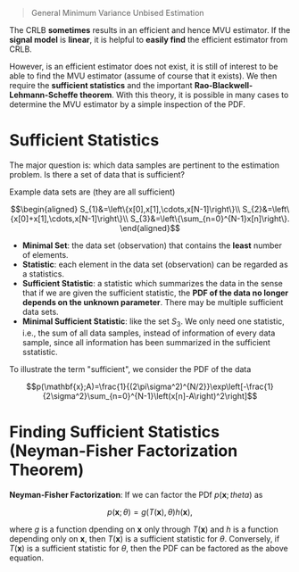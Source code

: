> General Minimum Variance Unbised Estimation

The CRLB **sometimes** results in an efficient and hence MVU estimator. If the **signal model** is **linear**, it is helpful to **easily find** the efficient estimator from CRLB.

However, is an efficient estimator does not exist, it is still of interest to be able to find the MVU estimator (assume of course that it exists). We then require the **sufficient statistics** and the important **Rao-Blackwell-Lehmann-Scheffe theorem**. With this theory, it is possible in many cases to determine the MVU estimator by a simple inspection of the PDF.

# Sufficient Statistics

The major question is: which data samples are pertinent to the estimation problem. Is there a set of data that is sufficient?

Example data sets are (they are all sufficient)

$$\begin{aligned}
    S_{1}&=\left\{x[0],x[1],\cdots,x[N-1]\right\}\\
    S_{2}&=\left\{x[0]+x[1],\cdots,x[N-1]\right\}\\
    S_{3}&=\left\{\sum_{n=0}^{N-1}x[n]\right\}.
\end{aligned}$$

- **Minimal Set**: the data set (observation) that contains the **least** number of elements.
- **Statistic**: each element in the data set (observation) can be regarded as a statistics.
- **Sufficient Statistic**: a statistic which summarizes the data in the sense that if we are given the sufficient statistic, the **PDF of the data no longer depends on the unknown parameter**. There may be multiple sufficient data sets.
- **Minimal Sufficient Statistic**: like the set $S_3$. We only need one statistic, i.e., the sum of all data samples, instead of information of every data sample, since all information has been summarized in the sufficient sstatistic.

To illustrate the term "sufficient", we consider the PDF of the data

$$p(\mathbf{x};A)=\frac{1}{(2\pi\sigma^2)^{N/2}}\exp\left[-\frac{1}{2\sigma^2}\sum_{n=0}^{N-1}\left(x[n]-A\right)^2\right]$$

# Finding Sufficient Statistics (Neyman-Fisher Factorization Theorem)

**Neyman-Fisher Factorization**: If we can factor the PDf $p(\mathbf{x};theta)$ as

$$p(\mathbf{x};\theta)=g\left(T(\mathbf{x}),\theta\right)h(\mathbf{x}),$$

where $g$ is a function dpending on $\mathbf{x}$ only through $T(\mathbf{x})$ and $h$ is a function depending only on $\mathbf{x}$, then $T(\mathbf{x})$ is a sufficient statistic for $\theta$. Conversely, if $T(\mathbf{x})$ is a sufficient statistic for $\theta$, then the PDF can be factored as the above equation.